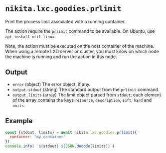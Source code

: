 
# `nikita.lxc.goodies.prlimit`

Print the process limit associated with a running container.

The action require the `prlimit` command to be available. On Ubuntu, use `apt
install util-linux`.

Note, the action must be executed on the host container of the machine. When
using a remote LXD server or cluster, you must know on which node the machine is running
and run the action in this node.

## Output

* `error` (object)
  The error object, if any.
* `output.stdout` (string)
  The standard output from the `prlimit` command.
* `output.limits` (array)
  The limit object parsed from `stdout`; each element of the array contains the
  keys `resource`, `description`, `soft`, `hard` and `units`.

## Example

```js
const {stdout, limits} = await nikita.lxc.goodies.prlimit({
  container: "my_container"
})
console.info( `${stdout} ${JSON.decode(limits)}`)
```
